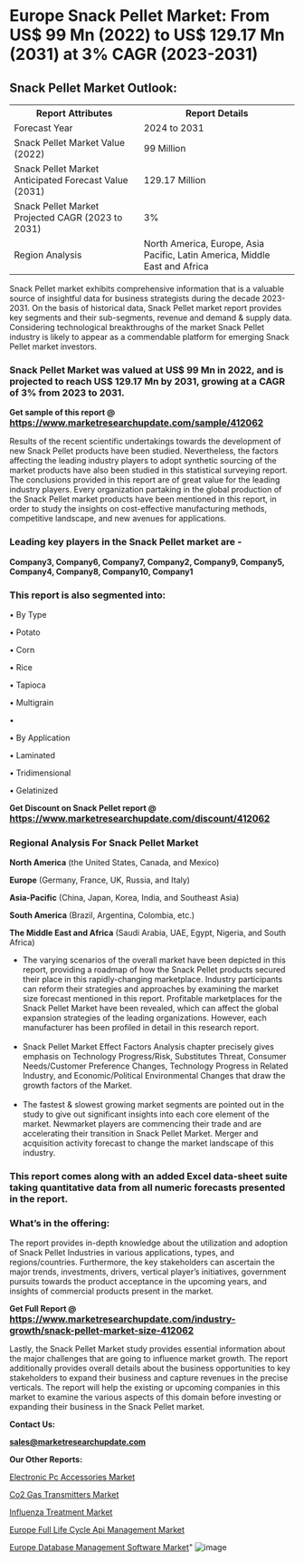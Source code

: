 # Europe Snack Pellet Market: From US$ 99 Mn (2022) to US$ 129.17 Mn (2031) at 3% CAGR (2023-2031)

<html>
<body>

<h2>Snack Pellet Market Outlook:</h2>

<table>
  <tr>
    <th>Report Attributes</th>
    <th>Report Details</th>
  </tr>
  <tr>
    <td>Forecast Year</td>
    <td>2024 to 2031</td>
  </tr>
  <tr>
    <td>Snack Pellet Market Value (2022)</td>
    <td>99 Million</td>
  </tr>
  <tr>
    <td>Snack Pellet Market Anticipated Forecast Value (2031)</td>
    <td>129.17 Million</td>
  </tr>
  <tr>
    <td>Snack Pellet Market Projected CAGR (2023 to 2031)</td>
    <td>3%</td>
  </tr>
  <tr>
    <td>Region Analysis</td>
    <td>North America, Europe, Asia Pacific, Latin America, Middle East and Africa</td>
  </tr>
</table>

</body>
</html>

Snack Pellet market exhibits comprehensive information that is a valuable source of insightful data for business strategists during the decade 2023-2031. On the basis of historical data, Snack Pellet market report provides key segments and their sub-segments, revenue and demand &amp; supply data. Considering technological breakthroughs of the market Snack Pellet industry is likely to appear as a commendable platform for emerging Snack Pellet market investors.

<strong><h3>Snack Pellet Market was valued at US$ 99 Mn in 2022, and is projected to reach US$ 129.17 Mn by 2031, growing at a CAGR of 3% from 2023 to 2031.</h3></strong>

<strong>Get sample of this report @ <a href=https://www.marketresearchupdate.com/sample/412062><font size=3 color=#0000ff>https://www.marketresearchupdate.com/sample/412062</font></a></strong>

Results of the recent scientific undertakings towards the development of new Snack Pellet products have been studied. Nevertheless, the factors affecting the leading industry players to adopt synthetic sourcing of the market products have also been studied in this statistical surveying report. The conclusions provided in this report are of great value for the leading industry players. Every organization partaking in the global production of the Snack Pellet market products have been mentioned in this report, in order to study the insights on cost-effective manufacturing methods, competitive landscape, and new avenues for applications.

<strong><h3>Leading key players in the Snack Pellet market are -</h3></strong>

<strong>Company3, Company6, Company7, Company2, Company9, Company5, Company4, Company8, Company10, Company1</strong>

<strong><h3>This report is also segmented into:</h3></strong>

• By Type

• Potato

• Corn

• Rice

• Tapioca

• Multigrain

• 

• By Application

• Laminated

• Tridimensional

• Gelatinized

<strong>Get Discount on Snack Pellet report @ <a href=https://www.marketresearchupdate.com/discount/412062><font size=3 color=#0000ff>https://www.marketresearchupdate.com/discount/412062</font></a></strong>

<strong><h3>Regional Analysis For Snack Pellet Market</h3></strong>

<strong>North America</strong> (the United States, Canada, and Mexico)

<strong>Europe</strong> (Germany, France, UK, Russia, and Italy)

<strong>Asia-Pacific</strong> (China, Japan, Korea, India, and Southeast Asia)

<strong>South America</strong> (Brazil, Argentina, Colombia, etc.)

<strong>The Middle East and Africa</strong> (Saudi Arabia, UAE, Egypt, Nigeria, and South Africa)

<ul>
  <li>The varying scenarios of the overall market have been depicted in this report, providing a roadmap of how the Snack Pellet products secured their place in this rapidly-changing marketplace. Industry participants can reform their strategies and approaches by examining the market size forecast mentioned in this report. Profitable marketplaces for the Snack Pellet Market have been revealed, which can affect the global expansion strategies of the leading organizations. However, each manufacturer has been profiled in detail in this research report.</li><br>
  <li>Snack Pellet Market Effect Factors Analysis chapter precisely gives emphasis on Technology Progress/Risk, Substitutes Threat, Consumer Needs/Customer Preference Changes, Technology Progress in Related Industry, and Economic/Political Environmental Changes that draw the growth factors of the Market.</li><br>
  <li>The fastest &amp; slowest growing market segments are pointed out in the study to give out significant insights into each core element of the market. Newmarket players are commencing their trade and are accelerating their transition in Snack Pellet Market. Merger and acquisition activity forecast to change the market landscape of this industry.</li>
</ul>
<strong><h3>This report comes along with an added Excel data-sheet suite taking quantitative data from all numeric forecasts presented in the report.</h3></strong>

<strong><h3>What’s in the offering:</h3></strong> The report provides in-depth knowledge about the utilization and adoption of Snack Pellet Industries in various applications, types, and regions/countries. Furthermore, the key stakeholders can ascertain the major trends, investments, drivers, vertical player’s initiatives, government pursuits towards the product acceptance in the upcoming years, and insights of commercial products present in the market.

<strong>Get Full Report @ <a href=https://www.marketresearchupdate.com/industry-growth/snack-pellet-market-size-412062><font size=3 color=#0000ff>https://www.marketresearchupdate.com/industry-growth/snack-pellet-market-size-412062</font></a></strong>

Lastly, the Snack Pellet Market study provides essential information about the major challenges that are going to influence market growth. The report additionally provides overall details about the business opportunities to key stakeholders to expand their business and capture revenues in the precise verticals. The report will help the existing or upcoming companies in this market to examine the various aspects of this domain before investing or expanding their business in the Snack Pellet market.

<strong>Contact Us:</strong>

<strong>sales@marketresearchupdate.com</strong>

<strong>Our Other Reports:</strong>

<a href=https://www.linkedin.com/pulse/electronic-pc-accessories-market-latest-report-outstanding>Electronic Pc Accessories Market</a>

<a href=https://www.linkedin.com/pulse/co2-gas-transmitters-market-future-scope-demands-projected>Co2 Gas Transmitters Market</a>

<a href=https://www.linkedin.com/pulse/influenza-treatment-market-sizing-up-anticipating-trends>Influenza Treatment Market</a>

<a href=https://www.linkedin.com/pulse/europe-full-life-cycle-api-management-market>Europe Full Life Cycle Api Management Market</a>

<a href=https://www.linkedin.com/pulse/europe-database-management-software-market>Europe Database Management Software Market</a>"
![image](https://github.com/rutujamande/Market-Report-Analysis/assets/158454097/fb2c3ddd-128d-4144-9581-ec2a34285ecf)
